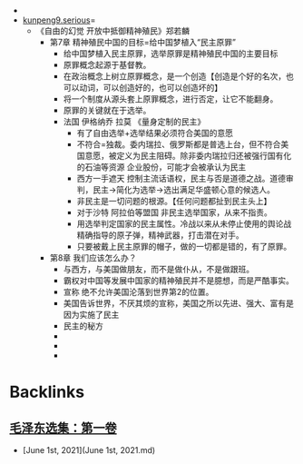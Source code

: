 - 
- [kunpeng9.serious](kunpeng9.serious.md)=
    - 《自由的幻觉 开放中抵御精神殖民》郑若麟
        - 第7章 精神殖民中国的目标=给中国梦植入“民主原罪”
            - 给中国梦植入民主原罪，选举原罪是精神殖民中国的主要目标
            - 原罪概念起源于基督教。
            - 在政治概念上树立原罪概念，是一个创造【创造是个好的名次，也可以动词，可以创造好的，也可以创造坏的】
            - 将一个制度从源头套上原罪概念，进行否定，让它不能翻身。
            - 原罪的关键就在于选举。
            - 法国 伊格纳乔 拉莫 《量身定制的民主》
                - 有了自由选举+选举结果必须符合美国的意愿
                - 不符合=独裁。委内瑞拉、俄罗斯都是普选上台，但不符合美国意愿，被定义为民主阻碍。除非委内瑞拉归还被强行国有化的石油等资源 企业股份，可能才会被承认为民主
                - 西方一手遮天 控制主流话语权，民主与否是道德之战。道德审判，民主→简化为选举→选出满足华盛顿心意的候选人。
                - 非民主是一切问题的根源。【任何问题都扯到民主头上】
                - 对于沙特 阿拉伯等盟国 非民主选举国家，从来不指责。
                - 用选举判定国家的民主属性。冷战以来从未停止使用的舆论战  精确指导的原子弹，精神武器，打击潜在对手。
                - 只要被戴上民主原罪的帽子，做的一切都是错的，有了原罪。
        - 第8章 我们应该怎么办？
            - 与西方，与美国做朋友，而不是做仆从，不是做跟班。
            - 霸权对中国等发展中国家的精神殖民并不是臆想，而是严酷事实。
            - 宣称 绝不允许美国沦落到世界第2的位置。
            - 美国告诉世界，不厌其烦的宣称，美国之所以先进、强大、富有是因为实施了民主
            - 民主的秘方
            - 
            - 
            - 

# Backlinks
## [毛泽东选集：第一卷](毛泽东选集：第一卷.md)
- [June 1st, 2021](June 1st, 2021.md)

